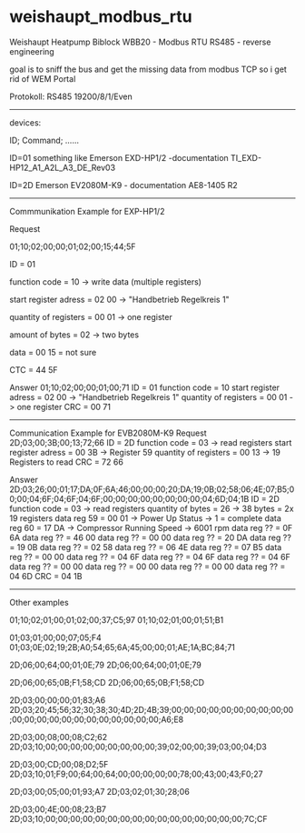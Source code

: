 # weishaupt_modbus_rtu
Weishaupt Heatpump Biblock WBB20 - Modbus RTU RS485 - reverse engineering

goal is to sniff the bus and get the missing data from modbus TCP so i get rid of WEM Portal

Protokoll:
RS485 19200/8/1/Even

--------------------------------------

devices:

ID; Command; ......

ID=01 something like Emerson EXD-HP1/2 -documentation TI_EXD-HP12_A1_A2L_A3_DE_Rev03

ID=2D Emerson EV2080M-K9 - documentation AE8-1405 R2

--------------------------------------
Commmunikation Example for EXP-HP1/2

Request

01;10;02;00;00;01;02;00;15;44;5F

ID = 01

function code = 10 -> write data (multiple registers)

start register adress = 02 00 -> "Handbetrieb Regelkreis 1"

quantity of registers = 00 01 -> one register

amount of bytes = 02 -> two bytes

data = 00 15 = not sure

CTC = 44 5F

Answer
01;10;02;00;00;01;00;71
ID = 01
function code = 10 
start register adress = 02 00 -> "Handbetrieb Regelkreis 1"
quantity of registers = 00 01 -> one register
CRC = 00 71

--------------------------------------

Communication Example for EVB2080M-K9
Request
2D;03;00;3B;00;13;72;66
ID = 2D
function code = 03 -> read registers
start register adress = 00 3B -> Register 59
quantity of registers = 00 13 -> 19 Registers to read
CRC = 72 66

Answer
2D;03;26;00;01;17;DA;0F;6A;46;00;00;00;20;DA;19;0B;02;58;06;4E;07;B5;00;00;04;6F;04;6F;04;6F;00;00;00;00;00;00;00;00;04;6D;04;1B
ID = 2D
function code = 03 -> read registers
quantity of bytes = 26 -> 38 bytes = 2x 19 registers
data reg 59 = 00 01 -> Power Up Status -> 1 = complete
data reg 60 = 17 DA -> Compressor Running Speed -> 6001 rpm
data reg ?? = 0F 6A
data reg ?? = 46 00
data reg ?? = 00 00
data reg ?? = 20 DA
data reg ?? = 19 0B
data reg ?? = 02 58
data reg ?? = 06 4E
data reg ?? = 07 B5
data reg ?? = 00 00
data reg ?? = 04 6F
data reg ?? = 04 6F
data reg ?? = 04 6F
data reg ?? = 00 00
data reg ?? = 00 00
data reg ?? = 00 00
data reg ?? = 04 6D
CRC = 04 1B

------------------------------ 
Other examples

01;10;02;01;00;01;02;00;37;C5;97
01;10;02;01;00;01;51;B1

01;03;01;00;00;07;05;F4
01;03;0E;02;19;2B;A0;54;65;6A;45;00;00;01;AE;1A;BC;84;71

2D;06;00;64;00;01;0E;79
2D;06;00;64;00;01;0E;79

2D;06;00;65;0B;F1;58;CD
2D;06;00;65;0B;F1;58;CD

2D;03;00;00;00;01;83;A6
2D;03;20;45;56;32;30;38;30;4D;2D;4B;39;00;00;00;00;00;00;00;00;00;00;00;00;00;00;00;00;00;00;00;00;00;00;A6;E8

2D;03;00;08;00;08;C2;62
2D;03;10;00;00;00;00;00;00;00;00;00;39;02;00;00;39;03;00;04;D3

2D;03;00;CD;00;08;D2;5F
2D;03;10;01;F9;00;64;00;64;00;00;00;00;00;78;00;43;00;43;F0;27

2D;03;00;05;00;01;93;A7
2D;03;02;01;30;28;06



2D;03;00;4E;00;08;23;B7
2D;03;10;00;00;00;00;00;00;00;00;00;00;00;00;00;00;00;00;7C;CF
